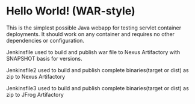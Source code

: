 Hello World! (WAR-style)
===============

This is the simplest possible Java webapp for testing servlet container deployments.  It should work on any container and requires no other dependencies or configuration.

Jenkinsfile used to build and publish war file to Nexus Artifactory with SNAPSHOT basis for versions.

Jenkinsfile2 used to build and publish complete binaries(target or dist) as zip to Nexus Artifactory

Jenkinsfile3 used to build and publish complete binaries(target or dist) as zip to JFrog Artifactory
